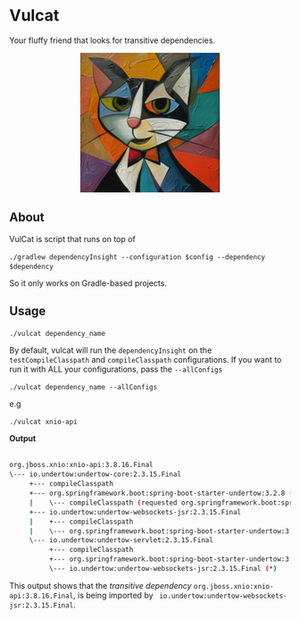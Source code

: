 
# Vulcat

Your fluffy friend that looks for transitive dependencies.

<div class="frame" style="text-align: center;">
  <div class="border">
    <div class="image">
      <img src="/vulcat.png"width="250" alt="" />
    </div><!--end image-->
  </div><!--end border-->
</div><!--end frame-->

## About

VulCat is script that runs on top of 

`./gradlew dependencyInsight --configuration $config --dependency $dependency`

So it only works on Gradle-based projects.

## Usage

`./vulcat dependency_name`

By default, vulcat will run the `dependencyInsight` on the `testCompileClasspath` and `compileClasspath` configurations.
If you want to run it with ALL your configurations, pass the `--allConfigs`

`./vulcat dependency_name --allConfigs`


e.g

`./vulcat xnio-api`

**Output**

```bash

org.jboss.xnio:xnio-api:3.8.16.Final
\--- io.undertow:undertow-core:2.3.15.Final
     +--- compileClasspath
     +--- org.springframework.boot:spring-boot-starter-undertow:3.2.8 (requested io.undertow:undertow-core:2.3.13.Final)
     |    \--- compileClasspath (requested org.springframework.boot:spring-boot-starter-undertow)
     +--- io.undertow:undertow-websockets-jsr:2.3.15.Final
     |    +--- compileClasspath
     |    \--- org.springframework.boot:spring-boot-starter-undertow:3.2.8 (requested io.undertow:undertow-websockets-jsr:2.3.13.Final) (*)
     \--- io.undertow:undertow-servlet:2.3.15.Final
          +--- compileClasspath
          +--- org.springframework.boot:spring-boot-starter-undertow:3.2.8 (requested io.undertow:undertow-servlet:2.3.13.Final) (*)
          \--- io.undertow:undertow-websockets-jsr:2.3.15.Final (*)
```

This output shows that the _transitive dependency_ `org.jboss.xnio:xnio-api:3.8.16.Final`, is being imported by ` io.undertow:undertow-websockets-jsr:2.3.15.Final`.




